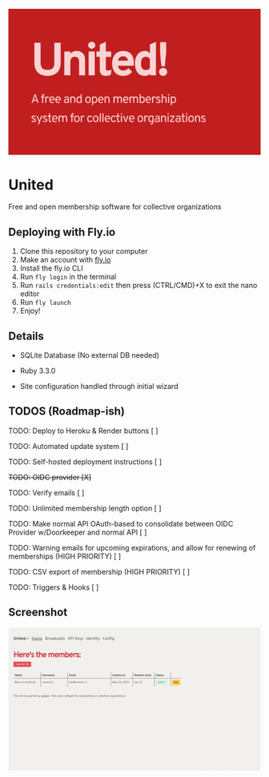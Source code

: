 ![United! A free and open system for collective organizations](<United.png>)

# United

Free and open membership software for collective organizations

## Deploying with Fly.io

1. Clone this repository to your computer
2. Make an account with [fly.io](https://fly.io)
3. Install the fly.io CLI
4. Run `fly login` in the terminal
5. Run `rails credentials:edit` then press (CTRL/CMD)+X to exit the nano editor
6. Run `fly launch`
7. Enjoy!

## Details

- SQLite Database (No external DB needed)

- Ruby 3.3.0

- Site configuration handled through initial wizard


## TODOS (Roadmap-ish)

TODO: Deploy to Heroku & Render buttons [ ]

TODO: Automated update system [ ]

TODO: Self-hosted deployment instructions [ ]

~~TODO: OIDC provider [X]~~

TODO: Verify emails [ ]

TODO: Unlimited membership length option [ ]

TODO: Make normal API OAuth-based to consolidate between OIDC Provider w/Doorkeeper and normal API [ ]

TODO: Warning emails for upcoming expirations, and allow for renewing of memberships (HIGH PRIORITY) [ ]

TODO: CSV export of membership (HIGH PRIORITY) [ ]

TODO: Triggers & Hooks [ ]

## Screenshot

![Screenshot of the United dashboard](screenshot.png)